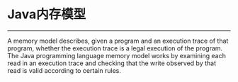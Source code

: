 # Java内存模型
---
A memory model describes, given a program and an execution trace of that program, whether the execution trace is a legal execution of the 
program. The Java programming language memory model works by examining each read in an execution trace and checking that the write observed
by that read is valid according to certain rules.
